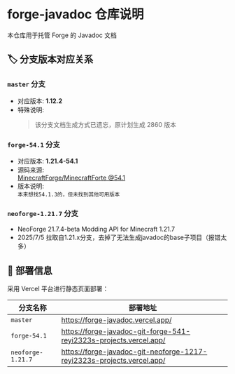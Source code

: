 # forge-javadoc 仓库说明

本仓库用于托管 Forge 的 Javadoc 文档

## 🏷 分支版本对应关系

### `master` 分支
- 对应版本: **1.12.2**
- 特殊说明:  
  > 该分支文档生成方式已遗忘，原计划生成 2860 版本

### `forge-54.1` 分支
- 对应版本: **1.21.4-54.1**
- 源码来源:  
  [MinecraftForge/MinecraftForte @54.1](https://github.com/MinecraftForge/MinecraftForge/tree/54.1)
- 版本说明:  
  `本来想找54.1.3的，但未找到其他可用版本`
### `neoforge-1.21.7` 分支
- NeoForge 21.7.4-beta Modding API for Minecraft 1.21.7
- 2025/7/5 拉取自1.21.x分支，去掉了无法生成javadoc的base子项目（报错太多）

## 🚀 部署信息
采用 Vercel 平台进行静态页面部署：

| 分支名称       | 部署地址                               |
|----------------|----------------------------------------|
| `master`       | <https://forge-javadoc.vercel.app/>    |
| `forge-54.1`   | <https://forge-javadoc-git-forge-541-reyi2323s-projects.vercel.app/> |
| `neoforge-1.21.7` | <https://forge-javadoc-git-neoforge-1217-reyi2323s-projects.vercel.app/> |
